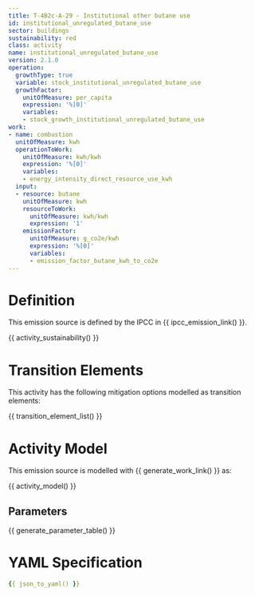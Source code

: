 ```yaml
---
title: T-4B2c-A-29 - Institutional other butane use
id: institutional_unregulated_butane_use
sector: buildings
sustainability: red
class: activity
name: institutional_unregulated_butane_use
version: 2.1.0
operation:
  growthType: true
  variable: stock_institutional_unregulated_butane_use
  growthFactor:
    unitOfMeasure: per_capita
    expression: '%[0]'
    variables:
    - stock_growth_institutional_unregulated_butane_use
work:
- name: combustion
  unitOfMeasure: kwh
  operationToWork:
    unitOfMeasure: kwh/kwh
    expression: '%[0]'
    variables:
    - energy_intensity_direct_resource_use_kwh
  input:
  - resource: butane
    unitOfMeasure: kwh
    resourceToWork:
      unitOfMeasure: kwh/kwh
      expression: '1'
    emissionFactor:
      unitOfMeasure: g_co2e/kwh
      expression: '%[0]'
      variables:
      - emission_factor_butane_kwh_to_co2e
---
```

# Definition
This emission source is defined by the IPCC in {{ ipcc_emission_link() }}.


{{ activity_sustainability() }}

# Transition Elements

This activity has the following mitigation options modelled as transition elements:

{{ transition_element_list() }}

# Activity Model
This emission source is modelled with {{ generate_work_link() }} as:

{{ activity_model() }}

## Parameters

{{ generate_parameter_table() }}

# YAML Specification

```yaml
{{ json_to_yaml() }}
```